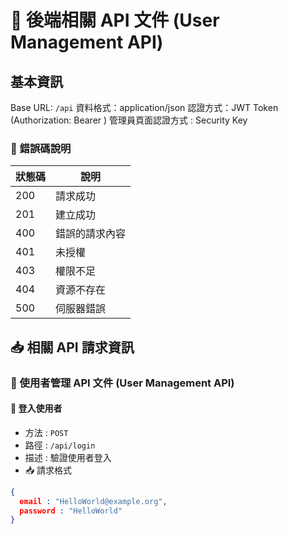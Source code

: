 # 📘 後端相關 API 文件 (User Management API)

## 基本資訊
Base URL: `/api`
資料格式：application/json
認證方式：JWT Token (Authorization: Bearer <token>)
管理員頁面認證方式 : Security Key

### 🧩 錯誤碼說明

| 狀態碼 | 說明             |
|--------|------------------|
| 200    | 請求成功         |
| 201    | 建立成功         |
| 400    | 錯誤的請求內容   |
| 401    | 未授權           |
| 403    | 權限不足         |
| 404    | 資源不存在       |
| 500    | 伺服器錯誤       |



## 📥 相關 API 請求資訊

### 👥 使用者管理 API 文件 (User Management API)

#### 📌 登入使用者
* 方法 : `POST`
* 路徑 : `/api/login`
* 描述 : 驗證使用者登入
* 📥 請求格式
```json
{
  email : "HelloWorld@example.org",
  password : "HelloWorld"
}
```

